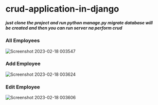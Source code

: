 # crud-application-in-django

##### just clone the project and run python manage.py migrate database will be created and then you can run server na perform crud


### All Employees

![Screenshot 2023-02-18 003547](https://user-images.githubusercontent.com/68752819/219771834-780d726c-2618-4a43-907b-5206c7e7ed39.png)


### Add Employee

![Screenshot 2023-02-18 003624](https://user-images.githubusercontent.com/68752819/219771956-7d09464b-05ca-4992-bac4-caca02845181.png)


### Edit Employee

![Screenshot 2023-02-18 003606](https://user-images.githubusercontent.com/68752819/219772099-147c2ff7-5712-4729-8b93-51af796d238a.png)


